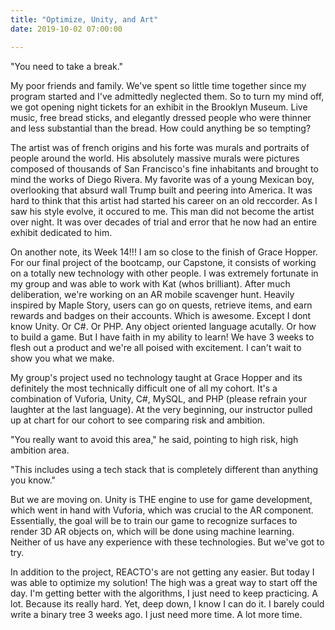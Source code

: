 ```yaml
---
title: "Optimize, Unity, and Art"
date: 2019-10-02 07:00:00

---
```


"You need to take a break."

My poor friends and family. We've spent so little time together since my program started and I've admittedly neglected them. So to turn my mind off, we got opening night tickets for an exhibit in the Brooklyn Museum. Live music, free bread sticks, and elegantly dressed people who were thinner and less substantial than the bread. How could anything be so tempting?

The artist was of french origins and his forte was murals and portraits of people around the world. His absolutely massive murals were pictures composed of thousands of San Francisco's fine inhabitants and brought to mind the works of Diego Rivera. My favorite was of a young Mexican boy, overlooking that absurd wall Trump built and peering into America. It was hard to think that this artist had started his career on an old reccorder. As I saw his style evolve, it occured to me. This man did not become the artist over night. It was over decades of trial and error that he now had an entire exhibit dedicated to him.

On another note, its Week  14!!! I am so close to the finish of Grace Hopper. For our final project of the bootcamp, our Capstone, it consists of working on a totally new technology with other people. I was extremely fortunate in my group and was able to work with Kat (whos brilliant). After
much deliberation, we're working on an AR mobile scavenger hunt. Heavily inspired by Maple Story, users can go on quests, retrieve items, and earn rewards and badges on their accounts. Which is awesome.  Except I dont know Unity. Or C#. Or PHP. Any object oriented language acutally. Or how to build a game. But I have faith in my ability to learn! We have 3 weeks to flesh out a product and we're all poised with excitement. I can't wait to show you what we make.

My group's project used no technology taught at Grace Hopper and its definitely the most technically difficult one of all my cohort. It's a combination of Vuforia, Unity,  C#, MySQL, and PHP (please refrain your laughter at the last language). At the very beginning, our instructor pulled up at chart for our cohort to see comparing risk and ambition.

"You really want to avoid this area," he said, pointing to high risk, high ambition area.

"This includes using a tech stack that is completely different than anything you know."

But we are moving on. Unity is THE engine to use for game development, which went in hand with Vuforia, which was crucial to the AR component. Essentially, the goal will be to train our game to recognize surfaces to render 3D AR objects on, which will be done using machine learning. Neither of us have any experience with these technologies. But we've got to try.

In addition to the project, REACTO's are not getting any easier. But today I was able to optimize my solution! The high was a great way to start off the day. I'm getting better with the algorithms, I just need to keep practicing. A lot. Because its really hard. Yet, deep down, I know I can do it. I barely could write a binary tree 3 weeks ago. I just need more time. A lot more time.


